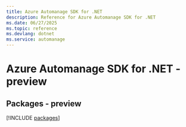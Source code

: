 ```yaml
---
title: Azure Automanage SDK for .NET
description: Reference for Azure Automanage SDK for .NET
ms.date: 06/27/2025
ms.topic: reference
ms.devlang: dotnet
ms.service: automanage
---
```

# Azure Automanage SDK for .NET - preview
## Packages - preview
[!INCLUDE [packages](automanage-index.md)]
